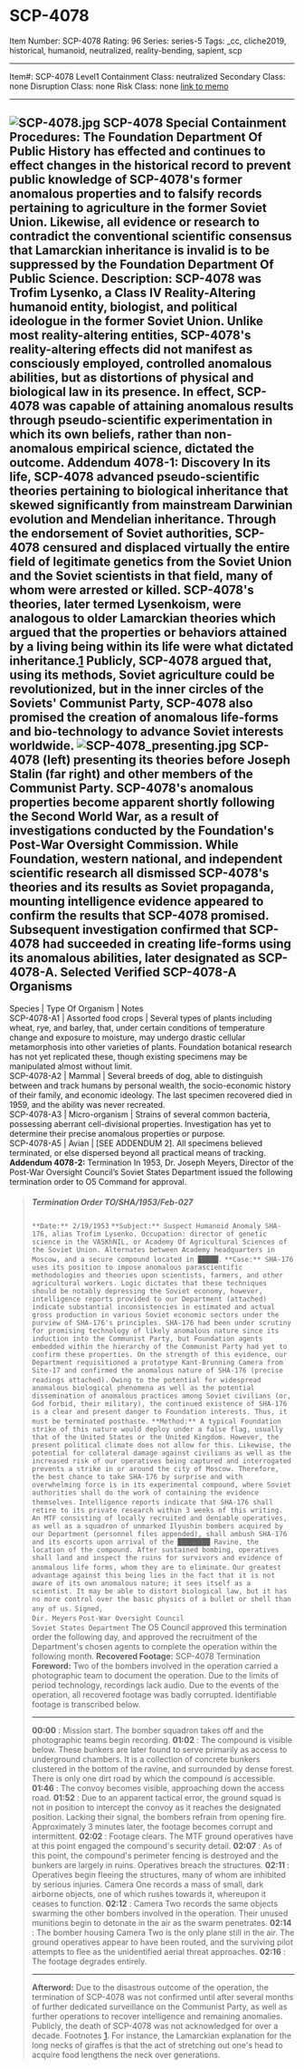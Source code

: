 # SCP-4078
Item Number: SCP-4078
Rating: 96
Series: series-5
Tags: _cc, cliche2019, historical, humanoid, neutralized, reality-bending, sapient, scp

---

Item#: SCP-4078
Level1
Containment Class:
neutralized
Secondary Class:
none
Disruption Class:
none
Risk Class:
none
[link to memo](/classification-committee-memo)  

* * *
![SCP-4078.jpg](https://scp-wiki.wdfiles.com/local--files/scp-4078/SCP-4078.jpg)
SCP-4078
**Special Containment Procedures:** The Foundation Department Of Public History has effected and continues to effect changes in the historical record to prevent public knowledge of SCP-4078's former anomalous properties and to falsify records pertaining to agriculture in the former Soviet Union. Likewise, all evidence or research to contradict the conventional scientific consensus that Lamarckian inheritance is invalid is to be suppressed by the Foundation Department Of Public Science.
**Description:** SCP-4078 was Trofim Lysenko, a Class IV Reality-Altering humanoid entity, biologist, and political ideologue in the former Soviet Union. Unlike most reality-altering entities, SCP-4078's reality-altering effects did not manifest as consciously employed, controlled anomalous abilities, but as distortions of physical and biological law in its presence. In effect, SCP-4078 was capable of attaining anomalous results through pseudo-scientific experimentation in which its own beliefs, rather than non-anomalous empirical science, dictated the outcome.
**Addendum 4078-1:** Discovery
In its life, SCP-4078 advanced pseudo-scientific theories pertaining to biological inheritance that skewed significantly from mainstream Darwinian evolution and Mendelian inheritance. Through the endorsement of Soviet authorities, SCP-4078 censured and displaced virtually the entire field of legitimate genetics from the Soviet Union and the Soviet scientists in that field, many of whom were arrested or killed.
SCP-4078's theories, later termed Lysenkoism, were analogous to older Lamarckian theories which argued that the properties or behaviors attained by a living being within its life were what dictated inheritance.[1](javascript:;) Publicly, SCP-4078 argued that, using its methods, Soviet agriculture could be revolutionized, but in the inner circles of the Soviets' Communist Party, SCP-4078 also promised the creation of anomalous life-forms and bio-technology to advance Soviet interests worldwide.
![SCP-4078_presenting.jpg](https://scp-wiki.wdfiles.com/local--files/scp-4078/SCP-4078_presenting.jpg)
SCP-4078 (left) presenting its theories before Joseph Stalin (far right) and other members of the Communist Party.
SCP-4078's anomalous properties become apparent shortly following the Second World War, as a result of investigations conducted by the Foundation's Post-War Oversight Commission. While Foundation, western national, and independent scientific research all dismissed SCP-4078's theories and its results as Soviet propaganda, mounting intelligence evidence appeared to confirm the results that SCP-4078 promised. Subsequent investigation confirmed that SCP-4078 had succeeded in creating life-forms using its anomalous abilities, later designated as SCP-4078-A.
Selected Verified SCP-4078-A Organisms  
---  
Species | Type Of Organism | Notes  
SCP-4078-A1 | Assorted food crops | Several types of plants including wheat, rye, and barley, that, under certain conditions of temperature change and exposure to moisture, may undergo drastic cellular metamorphosis into other varieties of plants. Foundation botanical research has not yet replicated these, though existing specimens may be manipulated almost without limit.  
SCP-4078-A2 | Mammal | Several breeds of dog, able to distinguish between and track humans by personal wealth, the socio-economic history of their family, and economic ideology. The last specimen recovered died in 1959, and the ability was never recreated.  
SCP-4078-A3 | Micro-organism | Strains of several common bacteria, possessing aberrant cell-divisional properties. Investigation has yet to determine their precise anomalous properties or purpose.  
SCP-4078-A5 | Avian | [SEE ADDENDUM 2]. All specimens believed terminated, or else dispersed beyond all practical means of tracking.  
**Addendum 4078-2:** Termination
In 1953, Dr. Joseph Meyers, Director of the Post-War Oversight Council’s Soviet States Department issued the following termination order to O5 Command for approval.
> ##### Termination Order TO/SHA/1953/Feb-027
> `**Date:** 2/19/1953`
> `**Subject:** Suspect Humanoid Anomaly SHA-176, alias Trofim Lysenko. Occupation: director of genetic science in the VASKhNIL, or Academy Of Agricultural Sciences of the Soviet Union. Alternates between Academy headquarters in Moscow, and a secure compound located in █████.`
> `**Case:** SHA-176 uses its position to impose anomalous parascientific methodologies and theories upon scientists, farmers, and other agricultural workers. Logic dictates that these techniques should be notably depressing the Soviet economy, however, intelligence reports provided to our Department (attached) indicate substantial inconsistencies in estimated and actual gross production in various Soviet economic sectors under the purview of SHA-176's principles. SHA-176 had been under scrutiny for promising technology of likely anomalous nature since its induction into the Communist Party, but Foundation agents embedded within the hierarchy of the Communist Party had yet to confirm these properties. On the strength of this evidence, our Department requisitioned a prototype Kant-Brunning Camera from Site-17 and confirmed the anomalous nature of SHA-176 (precise readings attached).`
> `Owing to the potential for widespread anomalous biological phenomena as well as the potential dissemination of anomalous practices among Soviet civilians (or, God forbid, their military), the continued existence of SHA-176 is a clear and present danger to Foundation interests. Thus, it must be terminated posthaste.`
> `**Method:** A typical Foundation strike of this nature would deploy under a false flag, usually that of the United States or the United Kingdom. However, the present political climate does not allow for this. Likewise, the potential for collateral damage against civilians as well as the increased risk of our operatives being captured and interrogated prevents a strike in or around the city of Moscow. Therefore, the best chance to take SHA-176 by surprise and with overwhelming force is in its experimental compound, where Soviet authorities shall do the work of containing the evidence themselves.`
> `Intelligence reports indicate that SHA-176 shall retire to its private research within 3 weeks of this writing. An MTF consisting of locally recruited and deniable operatives, as well as a squadron of unmarked Ilyushin bombers acquired by our Department (personnel files appended), shall ambush SHA-176 and its escorts upon arrival of the ████████ Ravine, the location of the compound. After sustained bombing, operatives shall land and inspect the ruins for survivors and evidence of anomalous life forms, whom they are to eliminate.`
> `Our greatest advantage against this being lies in the fact that it is not aware of its own anomalous nature; it sees itself as a scientist. It may be able to distort biological law, but it has no more control over the basic physics of a bullet or shell than any of us.`
> `Signed,`  
>  `Dir. Meyers`
> `Post-War Oversight Council`  
>  `Soviet States Department`
The O5 Council approved this termination order the following day, and approved the recruitment of the Department's chosen agents to complete the operation within the following month.
> **Recovered Footage:** SCP-4078 Termination
> **Foreword:** Two of the bombers involved in the operation carried a photographic team to document the operation. Due to the limits of period technology, recordings lack audio. Due to the events of the operation, all recovered footage was badly corrupted. Identifiable footage is transcribed below.
> * * *
>   
>  **00:00** : Mission start. The bomber squadron takes off and the photographic teams begin recording.
> **01:02** : The compound is visible below. These bunkers are later found to serve primarily as access to underground chambers. It is a collection of concrete bunkers clustered in the bottom of the ravine, and surrounded by dense forest. There is only one dirt road by which the compound is accessible.
> **01:46** : The convoy becomes visible, approaching down the access road.
> **01:52** : Due to an apparent tactical error, the ground squad is not in position to intercept the convoy as it reaches the designated position. Lacking their signal, the bombers refrain from opening fire. Approximately 3 minutes later, the footage becomes corrupt and intermittent.
> **02:02** : Footage clears. The MTF ground operatives have at this point engaged the compound's security detail.
> **02:07** : As of this point, the compound's perimeter fencing is destroyed and the bunkers are largely in ruins. Operatives breach the structures.
> **02:11** : Operatives begin fleeing the structures, many of whom are inhibited by serious injuries. Camera One records a mass of small, dark airborne objects, one of which rushes towards it, whereupon it ceases to function.
> **02:12** : Camera Two records the same objects swarming the other bombers involved in the operation. Their unused munitions begin to detonate in the air as the swarm penetrates.
> **02:14** : The bomber housing Camera Two is the only plane still in the air. The ground operatives appear to have been routed, and the surviving pilot attempts to flee as the unidentified aerial threat approaches.
> **02:16** : The footage degrades entirely.
> * * *
> **Afterword:** Due to the disastrous outcome of the operation, the termination of SCP-4078 was not confirmed until after several months of further dedicated surveillance on the Communist Party, as well as further operations to recover intelligence and remaining anomalies. Publicly, the death of SCP-4078 was not acknowledged for over a decade.
Footnotes
[1](javascript:;). For instance, the Lamarckian explanation for the long necks of giraffes is that the act of stretching out one's head to acquire food lengthens the neck over generations.